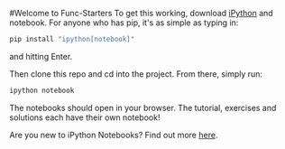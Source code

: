 #Welcome to Func-Starters
To get this working, download [iPython](http://ipython.org/install.html) and notebook. 
For anyone who has pip, it's as simple as typing in:
```python
pip install "ipython[notebook]"
```
and hitting Enter.

Then clone this repo and cd into the project. From there, simply run:

```python
ipython notebook
```

The notebooks should open in your browser. The tutorial, exercises and solutions each have their own notebook!

Are you new to iPython Notebooks? Find out more [here](http://ipython.org/ipython-doc/3/notebook/index.html).
